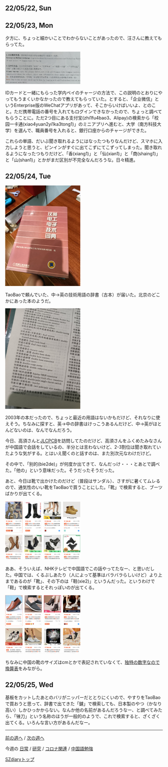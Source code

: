 ## 22/05/22, Sun


## 22/05/23, Mon

夕方に、ちょっと細かいことでわからないことがあったので、汪さんに教えてもらってた。

<img src="https://github.com/akita11/SZdiary/blob/main/diary/photo/2022-05-23_16.52.04.jpg" width="240px">

IDカードと一緒にもらった学内ペイのチャージの方法で、この説明のとおりにやってもうまくいかなかったので教えてもらっていた。とすると、「企业微信」というEnterprise版のWeChatアプリがあって、そこからいけばいいよ、とのこと。ただ携帯電話の番号を入れてもログインできなかったので、ちょっと調べてもらうことに。ただ2つ目にある支付宝(zhi1fu4bao3、Alipay)の検索から「校园一卡通(xiao4yuan2yi1ka3tong1)」のミニアプリへ進むと、大学（南方科技大学）を選んで、職員番号を入れると、銀行口座からのチャージができた。

これらの単語、だいぶ聞き取れるようにはなったつもりなんだけど、スマホに入力しようと思うと、ピンインがすぐに出てこずにてこずってしまった。聞き取れるようになったつもりだけど、「香(xiang1)」と「仙(xian1)」と「商(shaing1)」と「山(shan1)」とかがまだ区別が不完全なんだろうな。日々精進。


## 22/05/24, Tue

<img src="https://github.com/akita11/SZdiary/blob/main/diary/photo/2022-05-23_21.04.34.jpg" width="240px">

TaoBaoで頼んでいた、中→英の技術用語の辞書（古本）が届いた。北京のどこかにあった本のようだ。

<img src="https://github.com/akita11/SZdiary/blob/main/diary/photo/2022-05-23_21.04.53.jpg" width="240px">

2003年の本だったので、ちょっと最近の用語はないかもだけど、それなりに使えそう。ちなみに探すと、英→中の辞書はけっこうあるんだけど、中→英がほとんどないのは、なんでなんだろう。

今日、高須さんと[JLCPCB](https://www.jlcpcb.com)を訪問してたのだけど、高須さんをふくめたみなさんが中国語で会話をしているの、半分とは言わないけど、2-3割位は聞き取れていたような気がする。とはいえ聞くのと話すのは、また別次元なわけだけど。

その中で、「别的(bie2de)」が何度か出てきて、なんだっけ・・・とあとで調べた。「他の」という意味だった。そうだったそうだった。

あと、今日は靴で出かけたのだけど（普段はサンダル）、さすがに暑くてムレるので、通気性のいい靴をTaoBaoで買うことにした。「靴」で検索すると、ブーツばかりが出てくる。

<img src="https://github.com/akita11/SZdiary/blob/main/diary/photo/2022-05-24_17.03.04.png" width="240px">

ああ、そういえば、NHKテレビで中国語でこの話やってたなー、と思いだした。中国では、くるぶしあたり（人によって基準はバラバラらしいけど）より上まであるのが「靴」、その下のは「鞋(xie2)」というんだった。というわけで「鞋」で検索するとそれっぽいのが出てくる。

<img src="https://github.com/akita11/SZdiary/blob/main/diary/photo/2022-05-24_17.03.17.png" width="240px">

ちなみに中国の靴のサイズはcmとかで表記されていなくて、[独特の数字なので換算表](https://chinaiwate.com/useful-information/shoes-size-japan-china)をみながら。


## 22/05/25, Wed

基板をカットしたあとのバリがニッパーだととりにくいので、やすりをTaoBaoで買おうと思って、辞書で出てきた「鑢」で検索しても、日本製のやつ（かなり高い）しかひっかからない。なんか他の名前があるんだろうなー、と調べてみたら、「锉刀」という名称のほうが一般的のようで、これで検索すると、ざくざく出てくる。いろんな言い方があるんだなー。


***

[前の週へ](2205-3.md) /
[次の週へ](2205-5.md)

今週の
[日常](../diary/2205-4.md) /
[研究](../research/2205-4.md) /
[コロナ関連](../covid19/2205-4.md) / 
[中国語勉強](../chinese/2205-4.md)

[SZdiaryトップ](../../README.md)
